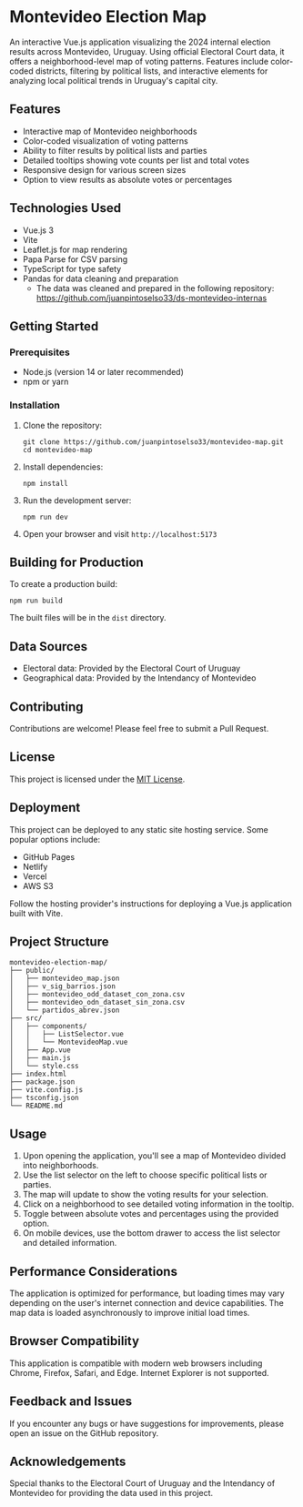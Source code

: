 # Montevideo Election Map

An interactive Vue.js application visualizing the 2024 internal election results across Montevideo, Uruguay. Using official Electoral Court data, it offers a neighborhood-level map of voting patterns. Features include color-coded districts, filtering by political lists, and interactive elements for analyzing local political trends in Uruguay's capital city.

## Features

- Interactive map of Montevideo neighborhoods
- Color-coded visualization of voting patterns
- Ability to filter results by political lists and parties
- Detailed tooltips showing vote counts per list and total votes
- Responsive design for various screen sizes
- Option to view results as absolute votes or percentages

## Technologies Used

- Vue.js 3
- Vite
- Leaflet.js for map rendering
- Papa Parse for CSV parsing
- TypeScript for type safety
- Pandas for data cleaning and preparation
  - The data was cleaned and prepared in the following repository: https://github.com/juanpintoselso33/ds-montevideo-internas

## Getting Started

### Prerequisites

- Node.js (version 14 or later recommended)
- npm or yarn

### Installation

1. Clone the repository:

   ```
   git clone https://github.com/juanpintoselso33/montevideo-map.git
   cd montevideo-map
   ```

2. Install dependencies:

   ```
   npm install
   ```

3. Run the development server:

   ```
   npm run dev
   ```

4. Open your browser and visit `http://localhost:5173`

## Building for Production

To create a production build:

```
npm run build
```

The built files will be in the `dist` directory.

## Data Sources

- Electoral data: Provided by the Electoral Court of Uruguay
- Geographical data: Provided by the Intendancy of Montevideo

## Contributing

Contributions are welcome! Please feel free to submit a Pull Request.

## License

This project is licensed under the [MIT License](LICENSE).

## Deployment

This project can be deployed to any static site hosting service. Some popular options include:

- GitHub Pages
- Netlify
- Vercel
- AWS S3

Follow the hosting provider's instructions for deploying a Vue.js application built with Vite.

## Project Structure

```
montevideo-election-map/
├── public/
│   ├── montevideo_map.json
│   ├── v_sig_barrios.json
│   ├── montevideo_odd_dataset_con_zona.csv
│   ├── montevideo_odn_dataset_sin_zona.csv
│   └── partidos_abrev.json
├── src/
│   ├── components/
│   │   ├── ListSelector.vue
│   │   └── MontevideoMap.vue
│   ├── App.vue
│   ├── main.js
│   └── style.css
├── index.html
├── package.json
├── vite.config.js
├── tsconfig.json
└── README.md
```

## Usage

1. Upon opening the application, you'll see a map of Montevideo divided into neighborhoods.
2. Use the list selector on the left to choose specific political lists or parties.
3. The map will update to show the voting results for your selection.
4. Click on a neighborhood to see detailed voting information in the tooltip.
5. Toggle between absolute votes and percentages using the provided option.
6. On mobile devices, use the bottom drawer to access the list selector and detailed information.

## Performance Considerations

The application is optimized for performance, but loading times may vary depending on the user's internet connection and device capabilities. The map data is loaded asynchronously to improve initial load times.

## Browser Compatibility

This application is compatible with modern web browsers including Chrome, Firefox, Safari, and Edge. Internet Explorer is not supported.

## Feedback and Issues

If you encounter any bugs or have suggestions for improvements, please open an issue on the GitHub repository.

## Acknowledgements

Special thanks to the Electoral Court of Uruguay and the Intendancy of Montevideo for providing the data used in this project.
